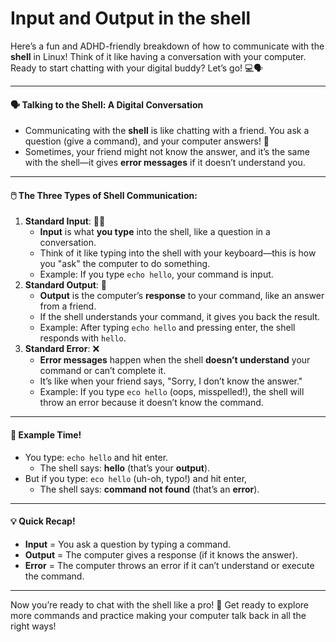 # Input and Output in the shell

Here’s a fun and ADHD-friendly breakdown of how to communicate with the **shell** in Linux! Think of it like having a conversation with your computer. Ready to start chatting with your digital buddy? Let’s go! 💻🗣️

***

#### 🗣️ **Talking to the Shell: A Digital Conversation**

* Communicating with the **shell** is like chatting with a friend. You ask a question (give a command), and your computer answers! 📲
* Sometimes, your friend might not know the answer, and it’s the same with the shell—it gives **error messages** if it doesn’t understand you.

***

#### 🖱️ **The Three Types of Shell Communication:**

1. **Standard Input**: 🧑‍💻
   * **Input** is what **you type** into the shell, like a question in a conversation.
   * Think of it like typing into the shell with your keyboard—this is how you "ask" the computer to do something.
   * Example: If you type `echo hello`, your command is input.
2. **Standard Output**: 📝
   * **Output** is the computer’s **response** to your command, like an answer from a friend.
   * If the shell understands your command, it gives you back the result.
   * Example: After typing `echo hello` and pressing enter, the shell responds with `hello`.
3. **Standard Error**: ❌
   * **Error messages** happen when the shell **doesn’t understand** your command or can’t complete it.
   * It’s like when your friend says, "Sorry, I don’t know the answer."
   * Example: If you type `eco hello` (oops, misspelled!), the shell will throw an error because it doesn’t know the command.

***

#### 👾 **Example Time!**

* You type: `echo hello` and hit enter.
  * The shell says: **hello** (that’s your **output**).
* But if you type: `eco hello` (uh-oh, typo!) and hit enter,
  * The shell says: **command not found** (that’s an **error**).

***

#### 💡 **Quick Recap!**

* **Input** = You ask a question by typing a command.
* **Output** = The computer gives a response (if it knows the answer).
* **Error** = The computer throws an error if it can’t understand or execute the command.

***

Now you’re ready to chat with the shell like a pro! 🎉 Get ready to explore more commands and practice making your computer talk back in all the right ways!
